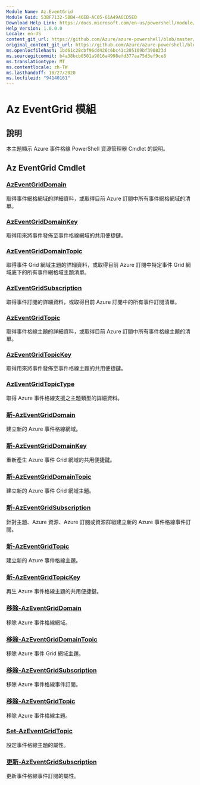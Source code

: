 ```yaml
---
Module Name: Az.EventGrid
Module Guid: 53BF7132-5BB4-46EB-AC05-61A49A6CD5EB
Download Help Link: https://docs.microsoft.com/en-us/powershell/module/az.eventgrid
Help Version: 1.0.0.0
Locale: en-US
content_git_url: https://github.com/Azure/azure-powershell/blob/master/src/EventGrid/EventGrid/help/Az.EventGrid.md
original_content_git_url: https://github.com/Azure/azure-powershell/blob/master/src/EventGrid/EventGrid/help/Az.EventGrid.md
ms.openlocfilehash: 1bd61c28cbf96dd426c6bc41c205109bf390823d
ms.sourcegitcommit: b4a38bcb0501a9016a4998efd377aa75d3ef9ce8
ms.translationtype: MT
ms.contentlocale: zh-TW
ms.lasthandoff: 10/27/2020
ms.locfileid: "94140161"
---
```

# Az EventGrid 模組
## 說明
本主題顯示 Azure 事件格線 PowerShell 資源管理器 Cmdlet 的說明。

## Az EventGrid Cmdlet
### [AzEventGridDomain](Get-AzEventGridDomain.md)
取得事件網格網域的詳細資料，或取得目前 Azure 訂閱中所有事件網格網域的清單。

### [AzEventGridDomainKey](Get-AzEventGridDomainKey.md)
取得用來將事件發佈至事件格線網域的共用便捷鍵。

### [AzEventGridDomainTopic](Get-AzEventGridDomainTopic.md)
取得事件 Grid 網域主題的詳細資料，或取得目前 Azure 訂閱中特定事件 Grid 網域底下的所有事件網格域主題清單。

### [AzEventGridSubscription](Get-AzEventGridSubscription.md)
取得事件訂閱的詳細資料，或取得目前 Azure 訂閱中的所有事件訂閱清單。

### [AzEventGridTopic](Get-AzEventGridTopic.md)
取得事件格線主題的詳細資料，或取得目前 Azure 訂閱中所有事件格線主題的清單。

### [AzEventGridTopicKey](Get-AzEventGridTopicKey.md)
取得用來將事件發佈至事件格線主題的共用便捷鍵。

### [AzEventGridTopicType](Get-AzEventGridTopicType.md)
取得 Azure 事件格線支援之主題類型的詳細資料。

### [新-AzEventGridDomain](New-AzEventGridDomain.md)
建立新的 Azure 事件格線網域。

### [新-AzEventGridDomainKey](New-AzEventGridDomainKey.md)
重新產生 Azure 事件 Grid 網域的共用便捷鍵。

### [新-AzEventGridDomainTopic](New-AzEventGridDomainTopic.md)
建立新的 Azure 事件 Grid 網域主題。

### [新-AzEventGridSubscription](New-AzEventGridSubscription.md)
針對主題、Azure 資源、Azure 訂閱或資源群組建立新的 Azure 事件格線事件訂閱。

### [新-AzEventGridTopic](New-AzEventGridTopic.md)
建立新的 Azure 事件格線主題。

### [新-AzEventGridTopicKey](New-AzEventGridTopicKey.md)
再生 Azure 事件格線主題的共用便捷鍵。

### [移除-AzEventGridDomain](Remove-AzEventGridDomain.md)
移除 Azure 事件格線網域。

### [移除-AzEventGridDomainTopic](Remove-AzEventGridDomainTopic.md)
移除 Azure 事件 Grid 網域主題。

### [移除-AzEventGridSubscription](Remove-AzEventGridSubscription.md)
移除 Azure 事件格線事件訂閱。

### [移除-AzEventGridTopic](Remove-AzEventGridTopic.md)
移除 Azure 事件格線主題。

### [Set-AzEventGridTopic](Set-AzEventGridTopic.md)
設定事件格線主題的屬性。

### [更新-AzEventGridSubscription](Update-AzEventGridSubscription.md)
更新事件格線事件訂閱的屬性。

